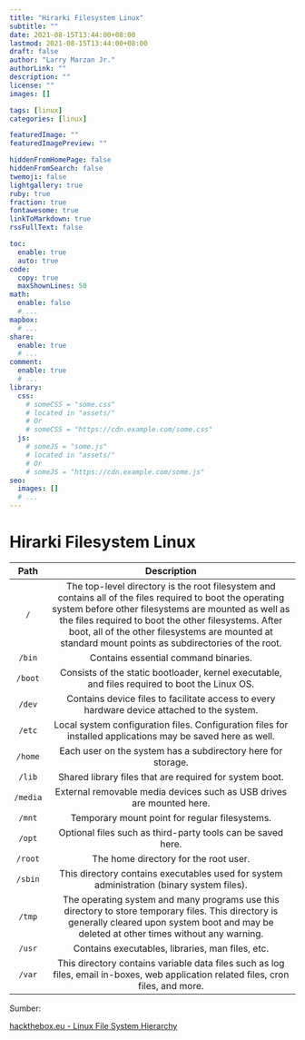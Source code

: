 ```yaml
---
title: "Hirarki Filesystem Linux"
subtitle: ""
date: 2021-08-15T13:44:00+08:00
lastmod: 2021-08-15T13:44:00+08:00
draft: false 
author: "Larry Marzan Jr."
authorLink: ""
description: ""
license: ""
images: []

tags: [linux]
categories: [linux]

featuredImage: ""
featuredImagePreview: ""

hiddenFromHomePage: false
hiddenFromSearch: false
twemoji: false
lightgallery: true
ruby: true
fraction: true
fontawesome: true
linkToMarkdown: true
rssFullText: false

toc:
  enable: true
  auto: true
code:
  copy: true
  maxShownLines: 50
math:
  enable: false
  # ...
mapbox:
  # ...
share:
  enable: true
  # ...
comment:
  enable: true
  # ...
library:
  css:
    # someCSS = "some.css"
    # located in "assets/"
    # Or
    # someCSS = "https://cdn.example.com/some.css"
  js:
    # someJS = "some.js"
    # located in "assets/"
    # Or
    # someJS = "https://cdn.example.com/some.js"
seo:
  images: []
  # ...
---
```



# Hirarki Filesystem Linux

| Path |  Description |
| :---: |:--------------------:|
| `/` |	The top-level directory is the root filesystem and contains all of the files required to boot the operating system before other filesystems are mounted as well as the files required to boot the other filesystems. After boot, all of the other filesystems are mounted at standard mount points as subdirectories of the root. |
| `/bin` |  Contains essential command binaries. |
| `/boot` |	Consists of the static bootloader, kernel executable, and files required to boot the Linux OS. |
| `/dev` |	Contains device files to facilitate access to every hardware device attached to the system. |
| `/etc` |	Local system configuration files. Configuration files for installed applications may be saved here as well. |
| `/home` |	Each user on the system has a subdirectory here for storage. |
| `/lib` |	Shared library files that are required for system boot. |
| `/media` |	External removable media devices such as USB drives are mounted here. |
| `/mnt` |	Temporary mount point for regular filesystems. |
| `/opt` |	Optional files such as third-party tools can be saved here. |
| `/root` |	The home directory for the root user. |
| `/sbin` |	This directory contains executables used for system administration (binary system files). |
| `/tmp` |	The operating system and many programs use this directory to store temporary files. This directory is generally cleared upon system boot and  may be deleted at other times without any warning. |
| `/usr` |	Contains executables, libraries, man files, etc. |
| `/var` |	This directory contains variable data files such as log files, email in-boxes, web application related files, cron files, and more. |

Sumber:

[hackthebox.eu - Linux File System Hierarchy](https://academy.hackthebox.eu/module/18)

